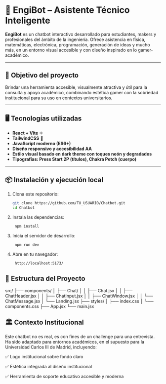 # 🤖 EngiBot – Asistente Técnico Inteligente

**EngiBot** es un chatbot interactivo desarrollado para estudiantes, makers y profesionales del ámbito de la ingeniería. Ofrece asistencia en física, matemáticas, electrónica, programación, generación de ideas y mucho más, en un entorno visual accesible y con diseño inspirado en lo gamer-académico.

---

## 🎯 Objetivo del proyecto

Brindar una herramienta accesible, visualmente atractiva y útil para la consulta y apoyo académico, combinando estética gamer con la sobriedad institucional para su uso en contextos universitarios.

---

## 🖥️ Tecnologías utilizadas

- **React + Vite** ⚛️
- **TailwindCSS** 🎨
- **JavaScript moderno (ES6+)**
- **Diseño responsivo y accesibilidad AA**
- **Estilo visual basado en dark theme con toques neón y degradados**
- **Tipografías: Press Start 2P (títulos), Chakra Petch (cuerpo)**

---

## 📦 Instalación y ejecución local

1. Clona este repositorio:
   ```bash
   git clone https://github.com/TU_USUARIO/Chatbot.git
   cd Chatbot
2. Instala las dependencias:
   ```bash
    npm install
3. Inicia el servidor de desarrollo:
   ```bash
    npm run dev
4. Abre en tu navegador:
   ```bash
    http://localhost:5173/


## 📁 Estructura del Proyecto
src/
├── components/
│   ├── Chat/
│   │   ├── Chat.jsx
│   │   ├── ChatHeader.jsx
│   │   ├── ChatInput.jsx
│   │   ├── ChatWindow.jsx
│   │   └── ChatMessage.jsx
│   └── Landing.jsx
├── styles/
│   ├── index.css
│   └── components.css
├── App.jsx
└── main.jsx

## 🏛️ Contexto Institucional

Este chatbot no es real, es con fines de un challenge para una entrevista. Ha sido adaptado para entornos académicos, en el supuesto para la Universidad Carlos III de Madrid, incluyendo:

✅ Logo institucional sobre fondo claro

✅ Estética integrada al diseño institucional

✅ Herramienta de soporte educativo accesible y moderna






   
